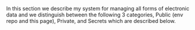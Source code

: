In this section we describe my system for managing all forms of electronic data and
we distinguish between the following 3 categories, Public (env repo and this page),
Private, and Secrets which are described below.
